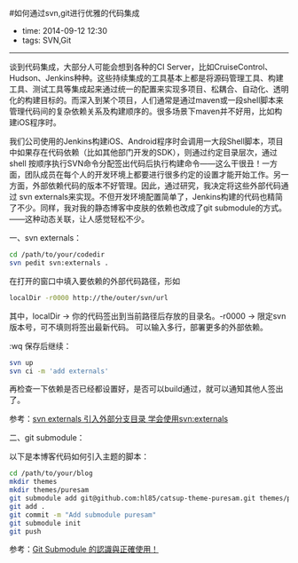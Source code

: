 #如何通过svn,git进行优雅的代码集成

- time: 2014-09-12 12:30
- tags: SVN,Git

---

谈到代码集成，大部分人可能会想到各种的CI Server，比如CruiseControl、Hudson、Jenkins种种。这些持续集成的工具基本上都是将源码管理工具、构建工具、测试工具等集成起来通过统一的配置来实现多项目、松耦合、自动化、透明化的构建目标的。而深入到某个项目，人们通常是通过maven或一段shell脚本来管理代码间的复杂依赖关系及构建顺序的。很多场景下maven并不好用，比如构建iOS程序时。

我们公司使用的Jenkins构建iOS、Android程序时会调用一大段Shell脚本，项目中如果存在代码依赖（比如其他部门开发的SDK），则通过约定目录层次，通过shell 按顺序执行SVN命令分配签出代码后执行构建命令——这么干很丑！一方面，团队成员在每个人的开发环境上都要进行很多约定的设置才能开始工作。另一方面，外部依赖代码的版本不好管理。因此，通过研究，我决定将这些外部代码通过 svn externals来实现。不但开发环境配置简单了，Jenkins构建的代码也精简了不少。同样，我对我的静态博客中皮肤的依赖也改成了git submodule的方式。——这种动态关联，让人感觉轻松不少。

一、svn externals：

```bash
cd /path/to/your/codedir
svn pedit svn:externals .
```

在打开的窗口中填入要依赖的外部代码路径，形如

```bash
localDir -r0000 http://the/outer/svn/url
```

其中，localDir -> 你的代码签出到当前路径后存放的目录名。-r0000 -> 限定svn版本号，可不填则将签出最新代码。
可以输入多行，部署更多的外部依赖。

:wq 保存后继续：

```bash
svn up
svn ci -m 'add externals'
```

再检查一下依赖是否已经都设置好，是否可以build通过，就可以通知其他人签出了。

参考：<a href="http://defencew.blog.163.com/blog/static/5795194120118282336825/">svn externals 引入外部分支目录 </a> <a href="http://blog.csdn.net/echoisland/article/details/6584875">学会使用svn:externals</a>

二、git submodule：

以下是本博客代码如何引入主题的脚本：

```bash
cd /path/to/your/blog
mkdir themes
mkdir themes/puresam
git submodule add git@github.com:hl85/catsup-theme-puresam.git themes/puresam
git add .
git commit -m "Add submodule puresam"
git submodule init
git push
```

参考：<a href="http://www.josephj.com/entry.php?id=342">Git Submodule 的認識與正確使用！</a>

